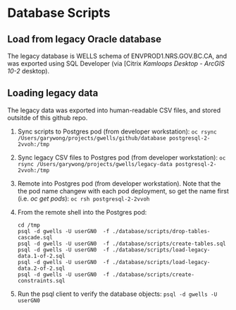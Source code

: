 # Database Scripts

## Load from legacy Oracle database

The legacy database is WELLS schema of ENVPROD1.NRS.GOV.BC.CA, and was exported using SQL Developer (via [Citrix[](https://dts.gov.bc.ca/Citrix/BCGOVWeb/) *Kamloops Desktop - ArcGIS 10-2* desktop).

## Loading legacy data 

The legacy data was exported into human-readable CSV files, and stored outsitde of this github repo.

1. Sync scripts to Postgres pod (from developer workstation):
    `oc rsync /Users/garywong/projects/gwells/github/database postgresql-2-2vvoh:/tmp`

2.  Sync legacy CSV files to Postgres pod (from developer workstation):
    `oc rsync /Users/garywong/projects/gwells/legacy-data postgresql-2-2vvoh:/tmp`

3.  Remote into Postgres pod (from developer workstation).  Note that the the pod name changew with
each pod deployment, so get the name first (i.e. *oc get pods*):
    `oc rsh postgresql-2-2vvoh`

4.  From the remote shell into the Postgres pod:
    ```
    cd /tmp  
    psql -d gwells -U userGN0  -f ./database/scripts/drop-tables-cascade.sql 
    psql -d gwells -U userGN0  -f ./database/scripts/create-tables.sql
    psql -d gwells -U userGN0  -f ./database/scripts/load-legacy-data.1-of-2.sql 
    psql -d gwells -U userGN0  -f ./database/scripts/load-legacy-data.2-of-2.sql 
    psql -d gwells -U userGN0  -f ./database/scripts/create-constraints.sql 
    ```

5. Run the psql client to verify the database objects:
    `psql -d gwells -U userGN0`